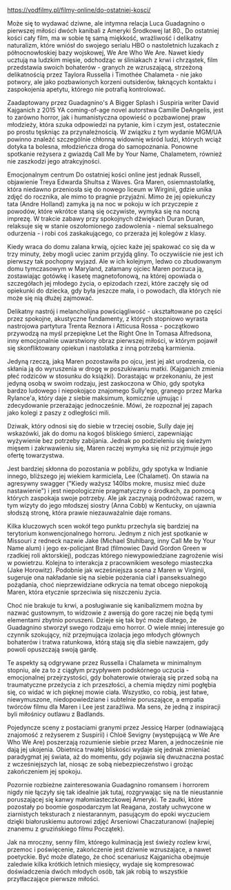 <a href="https://vodfilmy.pl/filmy-online/do-ostatniej-kosci/">https://vodfilmy.pl/filmy-online/do-ostatniej-kosci/</a>

Może się to wydawać dziwne, ale intymna relacja Luca Guadagnino o pierwszej miłości dwóch kanibali z Ameryki Środkowej lat 80., Do ostatniej kości cały film, ma w sobie tę samą miękkość, wrażliwość i delikatny naturalizm, które wniósł do swojego serialu HBO o nastoletnich luzakach z północnowłoskiej bazy wojskowej, We Are Who We Are. Nawet kiedy ucztują na ludzkim mięsie, odchodząc w śliniakach z krwi i chrząstek, film przedstawia swoich bohaterów - granych ze wzruszającą, strzeżoną delikatnością przez Taylora Russella i Timothée Chalameta - nie jako potwory, ale jako pozbawionych korzeni outsiderów, łaknących kontaktu i zaspokojenia apetytu, którego nie potrafią kontrolować.

Zaadaptowany przez Guadagnino's A Bigger Splash i Suspiria writer David Kajganich z 2015 YA coming-of-age novel autorstwa Camille DeAngelis, jest to zarówno horror, jak i humanistyczna opowieść o pozbawionej praw młodzieży, która szuka odpowiedzi na pytanie, kim i czym jest, ostatecznie po prostu tęskniąc za przynależnością. W związku z tym wydanie MGM/UA powinno znaleźć szczególnie chłonną widownię wśród ludzi, których wciąż dotyka ta bolesna, młodzieńcza droga do samopoznania. Ponowne spotkanie reżysera z gwiazdą Call Me by Your Name, Chalametem, również nie zaszkodzi jego atrakcyjności.

Emocjonalnym centrum Do ostatniej kości online jest jednak Russell, objawienie Treya Edwarda Shultsa z Waves. Gra Maren, osiemnastolatkę, która niedawno przeniosła się do nowego liceum w Wirginii, gdzie unika zdjęć do rocznika, ale mimo to pragnie przyjaźni. Mimo że jej opiekuńczy tata (Andre Holland) zamyka ją na noc w pokoju w ich przyczepie z powodów, które wkrótce staną się oczywiste, wymyka się na nocną imprezę. W trakcie zabawy przy spokojnych dźwiękach Duran Duran, relaksuje się w stanie oszołomionego zadowolenia - niemal seksualnego odurzenia - i robi coś zaskakującego, co przeraża jej kolegów z klasy.

Kiedy wraca do domu zalana krwią, ojciec każe jej spakować co się da w trzy minuty, żeby mogli uciec zanim przyjdą gliny. To oczywiście nie jest ich pierwszy tak pochopny wyjazd. Ale w ich kolejnym, ledwo co zbudowanym domu tymczasowym w Maryland, załamany ojciec Maren porzuca ją, zostawiając gotówkę i kasetę magnetofonową, na której opowiada o szczegółach jej młodego życia, o epizodach rzezi, które zaczęły się od opiekunki do dziecka, gdy była jeszcze mała, i o powodach, dla których nie może się nią dłużej zajmować.

Delikatny nastrój i melancholijna powściągliwość - ukształtowane po części przez spokojne, akustyczne fundamenty, z których stopniowo wyrasta nastrojowa partytura Trenta Reznora i Atticusa Rossa - początkowo przywodzą na myśl przepiękne Let the Right One In Tomasa Alfredsona, inny emocjonalnie uwarstwiony obraz pierwszej miłości, w którym pojawił się skonfliktowany opiekun i nastolatka z inną potrzebą karmienia.

Jedyną rzeczą, jaką Maren pozostawiła po ojcu, jest jej akt urodzenia, co skłania ją do wyruszenia w drogę w poszukiwaniu matki. (Kajganich zmienia płeć rodziców w stosunku do książki). Dorastając w przekonaniu, że jest jedyną osobą w swoim rodzaju, jest zaskoczona w Ohio, gdy spotyka bardzo ludowego i niepokojąco znajomego Sully'ego, granego przez Marka Rylance'a, który daje z siebie maksimum, komicznie ujmując i zdecydowanie przerażając jednocześnie. Mówi, że rozpoznał jej zapach jako kolegi z paszy z odległości mili.

Dziwak, który odnosi się do siebie w trzeciej osobie, Sully daje jej wskazówki, jak do domu na kogoś bliskiego śmierci, zapewniając wyżywienie bez potrzeby zabijania. Jednak po podzieleniu się świeżym mięsem i zakrwawieniu się, Maren raczej wymyka się niż przyjmuje jego ofertę towarzystwa.

Jest bardziej skłonna do pozostania w pobliżu, gdy spotyka w Indianie innego, bliższego jej wiekiem karmiciela, Lee (Chalamet). On stawia na agresywny swagger ("Kiedy ważysz 140lbs mokre, musisz mieć duże nastawienie") i jest niepologicznie pragmatyczny o środkach, za pomocą których zaspokaja swoje potrzeby. Ale jak zaczynają podróżować razem, w tym wizyty do jego młodszej siostry (Anna Cobb) w Kentucky, on ujawnia słodszą stronę, która prawie niezauważalnie daje romans.

Kilka kluczowych scen wokół tego punktu przechyla się bardziej na terytorium konwencjonalnego horroru. Jednym z nich jest spotkanie w Missouri z redneck nazwie Jake (Michael Stuhlbarg, inny Call Me by Your Name alum) i jego ex-policjant Brad (filmowiec David Gordon Green w rzadkiej roli aktorskiej), podczas którego niewypowiedziane zagrożenie wisi w powietrzu. Kolejna to interakcja z pracownikiem wesołego miasteczka (Jake Horowitz). Podobnie jak wcześniejsza scena z Maren w Virginii, sugeruje ona nakładanie się na siebie pożerania ciał i panseksualnego pożądania, choć nieprzewidziane odkrycia na temat obcego niepokoją Maren, która etycznie sprzeciwia się niszczeniu życia.

Choć nie brakuje tu krwi, a posługiwanie się kanibalizmem można by nazwać gustownym, to widzowie z awersją do gore raczej nie będą tymi elementami zbytnio poruszeni. Dzieje się tak być może dlatego, że Guadagnino stworzył swego rodzaju emo horror. O wiele mniej interesuje go czynnik szokujący, niż przejmująca izolacja jego młodych głównych bohaterów i tratwa ratunkowa, którą stają się dla siebie nawzajem, gdy powoli opuszczają swoją gardę.

Te aspekty są odgrywane przez Russella i Chalameta w minimalnym stopniu, ale za to z ciągłym przypływem podskórnego uczucia - emocjonalnej przejrzystości, gdy bohaterowie otwierają się przed sobą na traumatyczne przeżycia z ich przeszłości, a chemia między nimi pogłębia się, co widać w ich pięknej mowie ciała. Wszystko, co robią, jest łatwe, niewymuszone, niedopowiedziane i subtelnie poruszające, a empatia twórców filmu dla Maren i Lee jest zaraźliwa. Ma sens, że jedną z inspiracji byli miłośnicy outlawu z Badlands.

Pojedyncze sceny z postaciami granymi przez Jessicę Harper (odnawiającą znajomość z reżyserem z Suspirii) i Chloë Sevigny (występującą w We Are Who We Are) poszerzają rozumienie siebie przez Maren, a jednocześnie nie dają jej ukojenia. Obietnica trwałej bliskości wydaje się jednak zmieniać paradygmat jej świata, aż do momentu, gdy pojawia się dwuznaczna postać z wcześniejszych lat, niosąc ze sobą niebezpieczeństwo i grożąc zakończeniem jej spokoju.

Pozornie rozbieżne zainteresowania Guadagnino romansem i horrorem nigdy nie łączyły się tak idealnie jak tutaj, rozgrywając się na tle nieustannie poruszającej się kanwy małomiasteczkowej Ameryki. Te zaułki, które pozostały po boomie gospodarczym lat Reagana, zostały uchwycone w ziarnistych teksturach z niestarannym, pasującym do epoki wyczuciem dzięki białoruskiemu autorowi zdjęć Arseniowi Chaczaturanowi (najlepiej znanemu z gruzińskiego filmu Początek).

Jak na mroczny, senny film, którego kulminacją jest świeży rozlew krwi, przemoc i poświęcenie, zakończenie jest dziwnie wzruszające, a nawet poetyckie. Być może dlatego, że choć scenariusz Kajganicha obejmuje zaledwie kilka krótkich letnich miesięcy, wydaje się kompresować doświadczenia dwóch młodych osób, tak jak robią to wszystkie przytłaczające pierwsze miłości.
